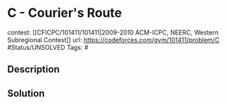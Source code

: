 # C - Courier's Route

contest: [[CFICPC/101411/101411|2009-2010 ACM-ICPC, NEERC, Western Subregional Contest]]
url: https://codeforces.com/gym/101411/problem/C
#Status/UNSOLVED
Tags: #

## Description

## Solution


